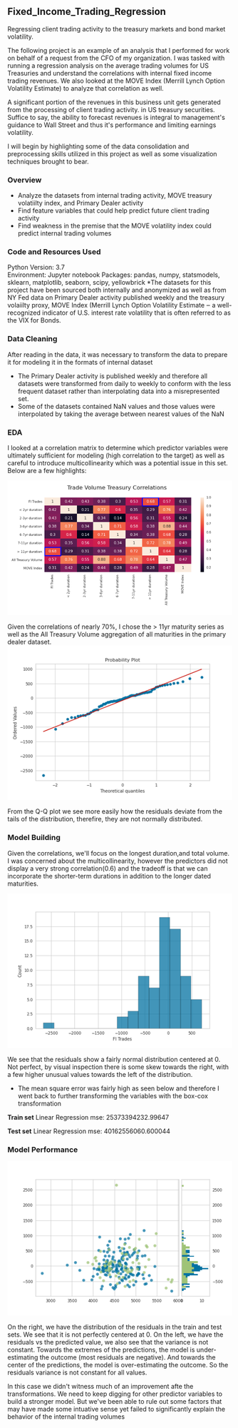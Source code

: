 ## Fixed_Income_Trading_Regression

<!-- wp:paragraph -->
<p>Regressing client trading activity to the treasury markets and bond market volatility.</p>
<!-- /wp:paragraph -->

<!-- wp:paragraph -->
<p>The following project is an example of an analysis that I performed for work on behalf of a request from the CFO of my organization.   I was tasked with running a regression analysis on the average trading volumes for US Treasuries and understand the correlations with internal fixed income trading revenues.  We also looked at the MOVE Index (Merrill Lynch Option Volatility Estimate) to analyze that correlation as well.</p>
<!-- /wp:paragraph -->

<!-- wp:paragraph -->
<p>A significant portion of the revenues in this business unit gets generated from the processing of client trading activity. in US treasury securities. Suffice to say, the ability to forecast revenues is integral to management's guidance to Wall Street and thus it's performance and limiting earnings volatility.  </p>
<!-- /wp:paragraph -->

<!-- wp:paragraph -->
<p>I will begin by highlighting some of the data consolidation and preprocessing skills utilized in this project as well as some visualization techniques brought to bear.  </p>
<!-- /wp:paragraph -->

### Overview

* Analyze the datasets from internal trading activity, MOVE treasury volatiilty index, and Primary Dealer activity
* Find feature variables that could help predict future client trading activity
* Find weakness in the premise that the MOVE volatility index could predict internal trading volumes



### Code and Resources Used
Python Version: 3.7  
Environment: Jupyter notebook 
Packages: pandas, numpy, statsmodels, sklearn, matplotlib, seaborn, scipy, yellowbrick
*The datasets for this project have been sourced both internally and anonymized as well as from NY Fed data on Primary Dealer activity published weekly and the treasury volaiilty proxy, MOVE Index (Merrill Lynch Option Volatility Estimate ‒ a well-recognized indicator of U.S. interest rate volatility that is often referred to as the VIX for Bonds.


### Data Cleaning
After reading in the data, it was necessary to transform the data to prepare it for modeling it in the formats of internal dataset
* The Primary Dealer activity is published weekly and therefore all datasets were transformed from daily to weekly to conform with the less frequent dataset rather than interpolating data into a misrepresented set.
* Some of the datasets contained NaN values and those values were interpolated by taking the average between nearest values of the NaN

### EDA
I looked at a correlation matrix to determine which predictor variables were ultimately sufficient for modeling (high correlation to the target) as well as careful to introduce multicollinearity which was a potential issue in this set. Below are a few highlights:

![alt text](images/corr_matrix.png)

Given the correlations of nearly 70%, I chose the > 11yr maturity series as well as the All Treasury Volume aggregation of all maturities in the primary dealer dataset.  
![alt text](images/prob_plot.png)

From the Q-Q plot we see more easily how the residuals deviate from the tails of the distribution, therefire, they are not normally distributed.

### Model Building
Given the correlations, we'll focus on the longest duration,and total volume.  I was concerned about the multicollinearity, however the predictors did not display a very strong correlation(0.6) and the tradeoff is that we can incorporate the shorter-term durations in addition to the longer dated maturities.

![alt text](images/fi_histplot.png)

We see that the residuals show a fairly normal distribution centered at 0. Not perfect, by visual inspection there is some skew towards the right, with a few higher unusual values towards the left of the distribution.

* The mean square error was fairly high as seen below and therefore I went back to further transforming the variables with the box-cox transformation

**Train set**
Linear Regression mse: 25373394232.99647

**Test set**
Linear Regression mse: 40162556060.600044


### Model Performance

![alt text](images/residual_multiplot.png)

On the right, we have the distribution of the residuals in the train and test sets. We see that it is not perfectly centered at 0.  On the left, we have the residuals vs the predicted value, we also see that the variance is not constant. Towards the extremes of the predictions, the model is under-estimating the outcome (most residuals are negative). And towards the center of the predictions, the model is over-estimating the outcome. So the residuals variance is not constant for all values.

In this case we didn't witness much of an improvement afte the transformations. We need to keep digging for other predictor variables to build a stronger model. But we've been able to rule out some factors that may have made some intuative sense yet failed to significantly explain the behavior of the internal trading volumes
